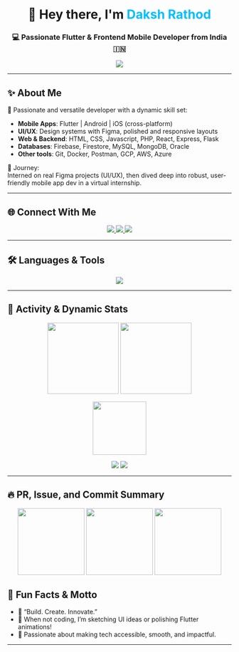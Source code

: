<h1 align="center">👋 Hey there, I'm <span style="color:#00bfff;">Daksh Rathod</span></h1>
<h3 align="center">💻 Passionate Flutter & Frontend Mobile Developer from India 🇮🇳</h3>

<p align="center">
  <img src="https://readme-typing-svg.herokuapp.com?font=Fira+Code&size=28&pause=1000&color=00F7FF&center=true&vCenter=true&width=550&lines=Flutter+%F0%9F%A4%96+Mobile+Dev;Full-stack+Frontend+Wizard;UI/UX+Designer;Always+Learning+New+Tech" />
</p>

---

## ✨ About Me

🌟 Passionate and versatile developer with a dynamic skill set:  
- **Mobile Apps**: Flutter | Android | iOS (cross-platform)  
- **UI/UX**: Design systems with Figma, polished and responsive layouts  
- **Web & Backend**: HTML, CSS, Javascript, PHP, React, Express, Flask  
- **Databases**: Firebase, Firestore, MySQL, MongoDB, Oracle  
- **Other tools**: Git, Docker, Postman, GCP, AWS, Azure

🚀 Journey:  
Interned on real Figma projects (UI/UX), then dived deep into robust, user-friendly mobile app dev in a virtual internship.

---

## 🌐 Connect With Me

<p align="center">
  <a href="https://linkedin.com/in/daksh-rathod-dev" target="_blank">
    <img src="https://img.shields.io/badge/LinkedIn-Daksh%20Rathod-blue?style=for-the-badge&logo=linkedin"/>
  </a>
  <a href="https://www.hackerrank.com/dakshbrathod" target="_blank">
    <img src="https://img.shields.io/badge/HackerRank-dakshbrathod-1ba94c?style=for-the-badge&logo=hackerrank"/>
  </a>
  <a href="mailto:dakshrathod.dev@gmail.com">
    <img src="https://img.shields.io/badge/Email-dakshrathod%40gmail.com-dd4b39?style=for-the-badge&logo=gmail"/>
  </a>
</p>

---

## 🛠️ Languages & Tools

<p align="center">
  <img src="https://skillicons.dev/icons?i=flutter,dart,androidstudio,java,cpp,python,js,react,redux,php,html,css,figma,firebase,mysql,mongodb,sqlite,oracle,express,flask,linux,git,aws,azure,gcp,vscode,postman&perline=9" />
</p>

---

## 🔢 Activity & Dynamic Stats

<p align="center">
  <!-- GitHub Stats -->
  <img src="https://github-readme-stats.vercel.app/api?username=daksh1993&show_icons=true&theme=radical&count_private=true&include_all_commits=true" height="160" />
  <img src="https://github-readme-stats.vercel.app/api/top-langs/?username=daksh1993&layout=compact&theme=radical&hide_progress=true" height="160" />
</p>

<p align="center">
  <!-- Contribution Streaks -->
  <img src="https://github-readme-streak-stats.herokuapp.com/?user=daksh1993&theme=neon-dark" height="120" />
</p>

<p align="center">
  <!-- PRs, Issues, Commits (push) -->
  <img src="https://github-profile-summary-cards.vercel.app/api/cards/profile-details?username=daksh1993&theme=radical" />
  <img src="https://github-profile-summary-cards.vercel.app/api/cards/productive-time?username=daksh1993&theme=radical&utcOffset=5.5"/>
</p>

---

## 🔥 PR, Issue, and Commit Summary

<p align="center">
  <img src="https://github-profile-summary-cards.vercel.app/api/cards/repomonster?username=daksh1993&theme=radical" height="150"/>
  <img src="https://github-profile-summary-cards.vercel.app/api/cards/repos-per-language?username=daksh1993&theme=radical" height="150"/>
  <img src="https://github-profile-summary-cards.vercel.app/api/cards/most-commit-language?username=daksh1993&amp;theme=radical" height="150" />
</p>



## 🎯 Fun Facts & Motto

- 💬 “Build. Create. Innovate.”
- 🎨 When not coding, I’m sketching UI ideas or polishing Flutter animations!
- 📱 Passionate about making tech accessible, smooth, and impactful.

---


